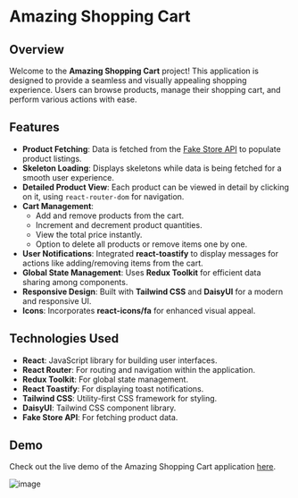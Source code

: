 # Amazing Shopping Cart

## Overview

Welcome to the **Amazing Shopping Cart** project! This application is designed to provide a seamless and visually appealing shopping experience. Users can browse products, manage their shopping cart, and perform various actions with ease.

## Features

- **Product Fetching**: Data is fetched from the [Fake Store API](https://fakestoreapi.com) to populate product listings.
- **Skeleton Loading**: Displays skeletons while data is being fetched for a smooth user experience.
- **Detailed Product View**: Each product can be viewed in detail by clicking on it, using `react-router-dom` for navigation.
- **Cart Management**:
  - Add and remove products from the cart.
  - Increment and decrement product quantities.
  - View the total price instantly.
  - Option to delete all products or remove items one by one.
- **User Notifications**: Integrated **react-toastify** to display messages for actions like adding/removing items from the cart.
- **Global State Management**: Uses **Redux Toolkit** for efficient data sharing among components.
- **Responsive Design**: Built with **Tailwind CSS** and **DaisyUI** for a modern and responsive UI.
- **Icons**: Incorporates **react-icons/fa** for enhanced visual appeal.

## Technologies Used

- **React**: JavaScript library for building user interfaces.
- **React Router**: For routing and navigation within the application.
- **Redux Toolkit**: For global state management.
- **React Toastify**: For displaying toast notifications.
- **Tailwind CSS**: Utility-first CSS framework for styling.
- **DaisyUI**: Tailwind CSS component library.
- **Fake Store API**: For fetching product data.

## Demo

Check out the live demo of the Amazing Shopping Cart application [here](https://bilalben23.github.io/shopping-cart/#/products).

![image](https://github.com/user-attachments/assets/f9c8b60e-a07b-4422-81f5-7958e8bd285c)

